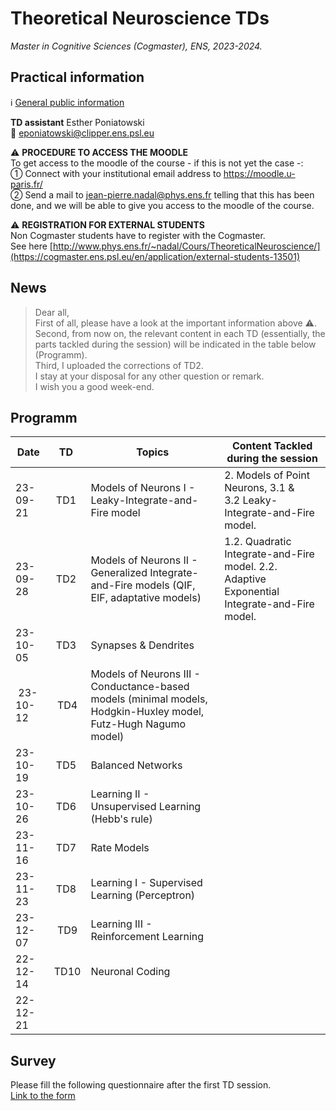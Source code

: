 # Theoretical Neuroscience TDs

*Master in Cognitive Sciences (Cogmaster), ENS, 2023-2024.*  

## Practical information 

:information_source: [General public information](http://www.phys.ens.fr/~nadal/Cours/TheoreticalNeuroscience/)

**TD assistant** Esther Poniatowski  
:e-mail: eponiatowski@clipper.ens.psl.eu  

:warning: **PROCEDURE TO ACCESS THE MOODLE**  
To get access to the moodle of the course - if this is not yet the case -:   
&#9312; Connect with your institutional email address to https://moodle.u-paris.fr/  
&#9313; Send a mail to jean-pierre.nadal@phys.ens.fr telling that this has been done, and we will be able to give you access to the moodle of the course.   

:warning: **REGISTRATION FOR EXTERNAL STUDENTS**  
Non Cogmaster students have to register with the Cogmaster.  
See here [http://www.phys.ens.fr/~nadal/Cours/TheoreticalNeuroscience/](https://cogmaster.ens.psl.eu/en/application/external-students-13501)


## News 

> Dear all,  
> First of all, please have a look at the important information above :warning:.  
> Second, from now on, the relevant content in each TD (essentially, the parts tackled during the session) will be indicated in the table below (Programm).  
> Third, I uploaded the corrections of TD2.   
> I stay at your disposal for any other question or remark.  
> I wish you a good week-end.

## Programm

| Date     |      TD     |  Topics  | Content Tackled during the session |
|----------|:-------------:|------|------|
| 23-09-21 | TD1 | Models of Neurons I - Leaky-Integrate-and-Fire model | 2. Models of Point Neurons, 3.1 & 3.2 Leaky-Integrate-and-Fire model. |
| 23-09-28 | TD2 | Models of Neurons II - Generalized Integrate-and-Fire models (QIF, EIF, adaptative models)  | 1.2. Quadratic Integrate-and-Fire model. 2.2. Adaptive Exponential Integrate-and-Fire model.
| 23-10-05 | TD3 | Synapses & Dendrites | |
| 23-10-12 | TD4 | Models of Neurons III - Conductance-based models (minimal models, Hodgkin-Huxley model, Futz-Hugh Nagumo model)   | |
| 23-10-19 | TD5 | Balanced Networks | |
| 23-10-26 | TD6 | Learning II - Unsupervised Learning (Hebb's rule) | |
| 23-11-16 | TD7 | Rate Models | |
| 23-11-23 | TD8 | Learning I - Supervised Learning (Perceptron) | |
| 23-12-07 | TD9 | Learning III - Reinforcement Learning | |
| 22-12-14 | TD10 | Neuronal Coding | |
| 22-12-21 |  | | |

## Survey
Please fill the following questionnaire after the first TD session.  
[Link to the form](https://forms.gle/ydGEfeTznT2y4udc8)
